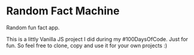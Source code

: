 # Random Fact Machine
Random fun fact app.

This is a littly Vanilla JS project I did during my #100DaysOfCode. Just for fun.
So feel free to clone, copy and use it for your own projects :)





